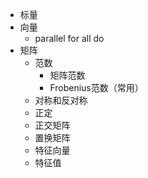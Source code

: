- 标量
- 向量
	- parallel for all do 
- 矩阵
	- 范数
		- 矩阵范数
		- Frobenius范数（常用）
	- 对称和反对称
	- 正定
	- 正交矩阵
	- 置换矩阵
	- 特征向量
	- 特征值